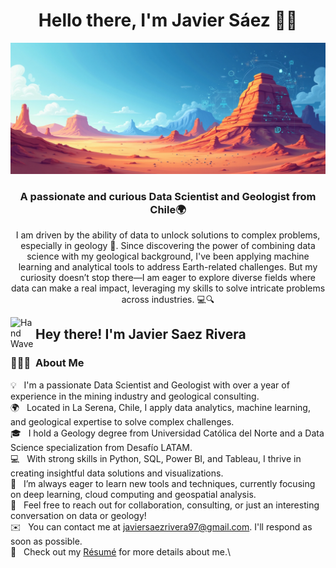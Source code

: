 <h1 align="center">Hello there, I'm Javier Sáez 👋🚀 </h1>

![Javier_Saez_Banner](https://github.com/JSaez97/JSaez97/blob/assets/Javier_Saez_Banner.png)

<h3 align="center">A passionate and curious Data Scientist and Geologist from Chile🌍</h3>
<p align="center"> I am driven by the ability of data to unlock solutions to complex problems, especially in geology 🌋. Since discovering the power of combining data science with my geological background, I've been applying machine learning and analytical tools to address Earth-related challenges. But my curiosity doesn’t stop there—I am eager to explore diverse fields where data can make a real impact, leveraging my skills to solve intricate problems across industries. 💻🔍</p>
<p align="center"> 
</p>

<img alt="Hand Wave" src="./assets/hand-wave.gif" width='40' align="left"/><h2 align="left">Hey there! I'm Javier Saez Rivera</h2>

### 👨🏻‍💻 &nbsp;About Me

💡  &nbsp;I'm a passionate Data Scientist and Geologist with over a year of experience in the mining industry and geological consulting.\
🌍  &nbsp;Located in La Serena, Chile, I apply data analytics, machine learning, and geological expertise to solve complex challenges.\
🎓  &nbsp;I hold a Geology degree from Universidad Católica del Norte and a Data Science specialization from Desafío LATAM.\
💻  &nbsp;With strong skills in Python, SQL, Power BI, and Tableau, I thrive in creating insightful data solutions and visualizations.\
🚀  &nbsp;I’m always eager to learn new tools and techniques, currently focusing on deep learning, cloud computing and geospatial analysis.\
💬  &nbsp;Feel free to reach out for collaboration, consulting, or just an interesting conversation on data or geology!\
✉️  &nbsp;You can contact me at javiersaezrivera97@gmail.com. I'll respond as soon as possible.\
📄  &nbsp;Check out my [Résumé](https://drive.google.com/file/d/1kezXLQeboyABixeKhyAZMQsGaPeddLaT/view?usp=drive_link) for more details about me.\

